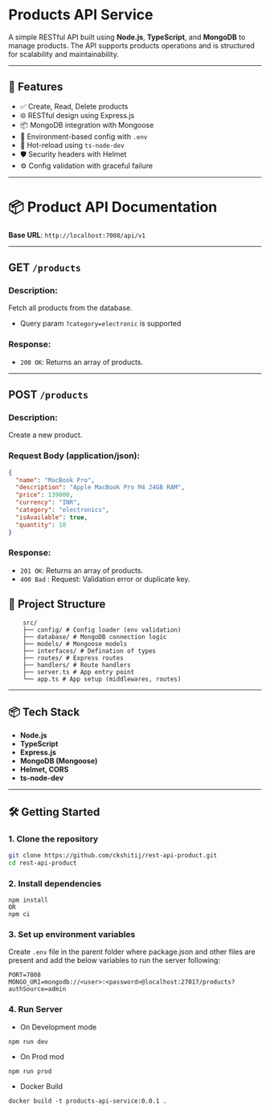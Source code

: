 # Products API Service

A simple RESTful API built using **Node.js**, **TypeScript**, and **MongoDB** to manage products. The API supports products operations and is structured for scalability and maintainability.

---

## 🚀 Features

- ✅ Create, Read, Delete products
- 🌐 RESTful design using Express.js
- 📦 MongoDB integration with Mongoose
- 🔐 Environment-based config with `.env`
- 🔄 Hot-reload using `ts-node-dev`
- 🛡️ Security headers with Helmet
- ⚙️ Config validation with graceful failure

---

# 📦 Product API Documentation

**Base URL**: `http://localhost:7008/api/v1`

---

## GET `/products`

### Description:
Fetch all products from the database.

- Query param `?category=electronic` is supported

### Response:
- `200 OK`: Returns an array of products.

---

## POST `/products`

### Description:
Create a new product.

### Request Body (application/json):

```json
{
  "name": "MacBook Pro",
  "description": "Apple MacBook Pro M4 24GB RAM",
  "price": 139000,
  "currency": "INR",
  "category": "electronics",
  "isAvailable": true,
  "quantity": 10
}
```

### Response:
- `201 OK`: Returns an array of products.
- `400 Bad` : Request: Validation error or duplicate key.


## 📁 Project Structure

```
    src/
    ├── config/ # Config loader (env validation)
    ├── database/ # MongoDB connection logic
    ├── models/ # Mongoose models
    ├── interfaces/ # Defination of types
    ├── routes/ # Express routes
    ├── handlers/ # Route handlers
    ├── server.ts # App entry point
    └── app.ts # App setup (middlewares, routes)
```


---

## 📦 Tech Stack

- **Node.js**
- **TypeScript**
- **Express.js**
- **MongoDB (Mongoose)**
- **Helmet, CORS**
- **ts-node-dev**

---

## 🛠️ Getting Started

### 1. Clone the repository

```bash
git clone https://github.com/ckshitij/rest-api-product.git
cd rest-api-product
```

### 2. Install dependencies

```
npm install
OR
npm ci
```

### 3. Set up environment variables

Create `.env` file in the parent folder where package.json and other files are present and add the below variables to run the server following:

```
PORT=7008
MONGO_URI=mongodb://<user>:<password>@localhost:27017/products?authSource=admin
```

### 4. Run Server

- On Development mode

```
npm run dev
```

- On Prod mod

```
npm run prod
```

- Docker Build

```
docker build -t products-api-service:0.0.1 .
```

